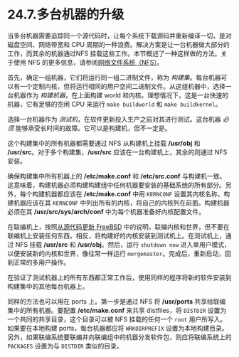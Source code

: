 # 24.7.多台机器的升级

当多台机器需要追踪同一个源代码时，让每个系统下载源码并重新编译一切，是对磁盘空间、网络带宽和 CPU 周期的一种浪费。解决方案是让一台机器做大部分的工作，而其余的机器通过NFS 挂载这些工作。本节概述了一种这样做的方法。关于使用 NFS 的更多信息，请参阅[网络文件系统（NFS）](https://docs.freebsd.org/en/books/handbook/network-servers/index.html#network-nfs)。

首先，确定一组机器，它们将运行同一组二进制文件，称为 *构建集*。每台机器可以有一个定制内核，但将运行相同的用户空间二进制文件。从这组机器中，选择一台机器作为 *构建机器*，在上面构建 world 和内核。理想情况下，这是一台快速的机器，它有足够的空闲 CPU 来运行 `make buildworld` 和 `make buildkernel`。

选择一台机器作为 *测试机*，在软件更新投入生产之前对其进行测试。这台机器 *必须* 能够承受长时间的故障。它可以是构建机，但不一定是。

这个构建集中的所有机器都需要通过 NFS 从构建机上挂载  **/usr/obj**  和  **/usr/src**。对于多个构建集，**/usr/src**  应该在一台构建机上，其余的则通过 NFS 安装。

确保构建集中所有机器上的 **/etc/make.conf** 和 **/etc/src.conf** 与构建机一致。这意味着，构建机器必须构建构建组中任何机器要安装的基础系统的所有部分。另外，每个构建机器都应该在  **/etc/make.conf**  中用 `KERNCONF` 设置其内核名称，构建机器应该在其 `KERNCONF` 中列出所有的内核，将自己的内核列在前面。构建机器必须在其  **/usr/src/sys/arch/conf**  中为每个机器准备好内核配置文件。

在联编机上，按照[从源代码更新 FreeBSD](https://docs.freebsd.org/en/books/handbook/book/#makeworld) 中的说明，联编内核和世界，但不要在联编机上安装任何东西。相反，将构建好的内核安装到测试机上。在测试机上，通过 NFS 挂载  **/usr/src** 和  **/usr/obj**。然后，运行 `shutdown now` 进入单用户模式，以便安装新的内核和世界，像往常一样运行 `mergemaster`。完成后，重新启动，回到正常的多用户操作。

在验证了测试机器上的所有东西都正常工作后，使用同样的程序将新的软件安装到构建集中的其他每台机器上。

同样的方法也可以用在 ports 上。第一步是通过 NFS 将  **/usr/ports**  共享给联编集中的所有机器。要配置  **/etc/make.conf** 来共享 distfiles，将 `DISTDIR` 设置为一个共同的共享目录，这个目录可以被 NFS 挂载的任何一个 `root` 用户所写入。如果要在本地构建 ports，每台机器都应将 `WRKDIRPREFIX` 设置为本地构建目录。另外，如果联编系统要联编并向联编组中的机器分发软件包，则应将联编系统上的 `PACKAGES` 设置为与 `DISTDIR` 类似的目录。
